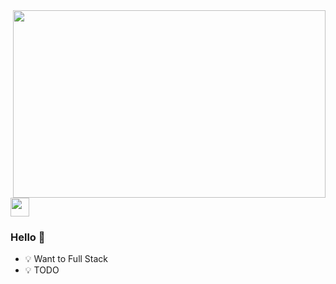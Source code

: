 <img align="right" width="500" height="300" src="https://api.dujin.org/bing/1920.php" />

<img src="https://emojis.slackmojis.com/emojis/images/1531849430/4246/blob-sunglasses.gif?1531849430" width="30"/>

###  Hello 👋

- :bulb: Want to Full Stack
- :bulb: TODO
